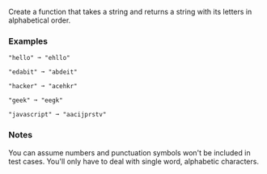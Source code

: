 
Create a function that takes a string  and returns a string with its letters in alphabetical order.

### Examples

```
"hello" ➞ "ehllo"

"edabit" ➞ "abdeit"

"hacker" ➞ "acehkr"

"geek" ➞ "eegk"

"javascript" ➞ "aacijprstv"
```

### Notes

You can assume numbers and punctuation symbols won't be included in test cases. You'll only have to deal with single word, alphabetic characters.
